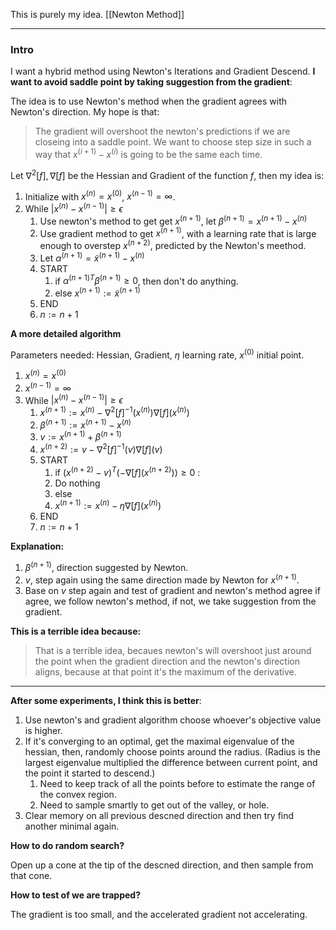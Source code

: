 This is purely my idea. 
[[Newton Method]]

---
### **Intro**

I want a hybrid method using Newton's Iterations and Gradient Descend. **I want to avoid saddle point by taking suggestion from the gradient**: 

The idea is to use Newton's method when the gradient agrees with Newton's direction. My hope is that: 

> The gradient will overshoot the newton's predictions if we are closeing into a saddle point. We want to choose step size in such a way that $x^{(i + 1)} - x^{(i)}$ is going to be the same each time. 

Let $\nabla^2[f], \nabla[f]$ be the Hessian and Gradient of the function $f$, then my idea is: 

1. Initialize with $x^{(n)} = x^{(0)}$, $x^{(n - 1)} = \infty$.
2. While $|x^{(n)} - x^{(n - 1)} |\ge \epsilon$
   1. Use newton's method to get get $x^{(n + 1)}$, let $\beta^{(n + 1)} = x^{(n + 1)} - x^{(n)}$
   2. Use gradient method to get $x^{(n + 1)}$, with a learning rate that is large enough to overstep $x^{(n + 2)}$, predicted by the Newton's meethod. 
   3. Let $\alpha^{(n + 1)} = \tilde{x}^{(n + 1)} - x^{(n)}$
   4. START
      1. if $\alpha^{(n + 1)T}\beta^{(n + 1)} \ge 0$, then don't do anything. 
      2. else $x^{(n + 1)} := \tilde{x}^{(n + 1)}$
   5. END
   6. $n:= n  + 1$


**A more detailed algorithm**

Parameters needed: Hessian, Gradient, $\eta$ learning rate, $x^{(0)}$ initial point. 

1. $x^{(n)} = x^{(0)}$
2. $x^{(n - 1)} = \infty$
3. While $|x^{(n)} - x^{(n - 1)}| \ge \epsilon$
   1. $x^{(n + 1)}:= x^{(n)} - \nabla^{2}[f]^{-1}(x^{(n)})\nabla[f](x^{(n)})$
   2. $\beta^{(n + 1)} := x^{(n + 1)} - x^{(n)}$ 
   3. $v := x^{(n + 1)} + \beta^{(n + 1)}$
   4. $x^{(n + 2)}:= v - \nabla^{2}[f]^{-1}(v)\nabla[f](v)$
   5. START
      1. if $(x^{(n + 2)} - v)^T (-\nabla[f](x^{(n + 2)})) \ge 0$ :
      2. Do nothing
      3. else
      4. $x^{(n + 1)} := x^{(n)} - \eta\nabla[f](x^{(n)})$
   6. END
   7. $n:= n + 1$

**Explanation:** 
1. $\beta^{(n + 1)}$, direction suggested by Newton. 
2. $v$, step again using the same direction made by Newton for $x^{(n + 1)}$.
3. Base on $v$ step again and test of gradient and newton's method agree if agree, we follow newton's method, if not, we take suggestion from the gradient. 

**This is a terrible idea because:**

> That is a terrible idea, becaues newton's will overshoot just around the point when the gradient direction and the newton's direction aligns, because at that point it's the maximum of the derivative. 


---
**After some experiments, I think this is better**: 

1. Use newton's and gradient algorithm choose whoever's objective value is higher. 
2. If it's converging to an optimal, get the maximal eigenvalue of the hessian, then, randomly choose points around the radius. (Radius is the largest eigenvalue multiplied the difference between current point, and the point it started to descend.) 
   1. Need to keep track of all the points before to estimate the range of the convex region. 
   2. Need to sample smartly to get out of the valley, or hole. 
3. Clear memory on all previous descned direction and then try find another minimal again. 

**How to do random search?**

Open up a cone at the tip of the descned direction, and then sample from that cone. 

**How to test of we are trapped?**

The gradient is too small, and the accelerated gradient not accelerating. 


